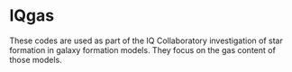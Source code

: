 # IQgas
These codes are used as part of the IQ Collaboratory investigation of star formation in galaxy formation models. They focus on the gas content of those models.
